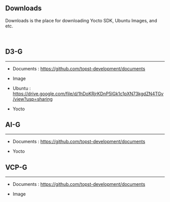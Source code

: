 ## Downloads
 
Downloads is the place for downloading Yocto SDK, Ubuntu Images, and etc.
 
<br/>
 
## D3-G
---
- Documents : https://github.com/topst-development/documents
 
- Image

- Ubuntu : 
https://drive.google.com/file/d/1hDoKRjrKDnP5lGk1c1pXN73kgdZN4TGv/view?usp=sharing

- Yocto
 
## AI-G
---
- Documents : https://github.com/topst-development/documents
 
- Yocto

## VCP-G
---
- Documents : https://github.com/topst-development/documents

- Image